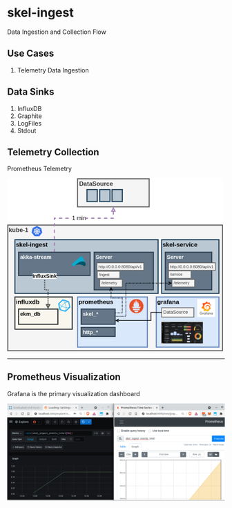 # skel-ingest

Data Ingestion and Collection Flow

## Use Cases

1. Telemetry Data Ingestion

## Data Sinks

1. InfluxDB
2. Graphite
3. LogFiles
4. Stdout

## Telemetry Collection

Prometheus Telemetry


<img src="doc/Skel-Architecture-skel-ingest.png" width="500">

---
## Prometheus Visualization

Grafana is the primary visualization dashboard

<img src="doc/scr-prometheus-grafana.png" width="850">

